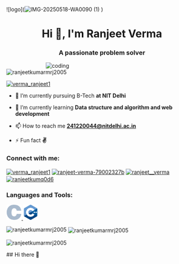 ![logo](![IMG-20250518-WA0090 (1)](https://github.com/user-attachments/assets/e6998ba6-ac02-4471-b28a-64cc34f12d23)
)
<h1 align="center">Hi 👋, I'm Ranjeet Verma</h1>
<h3 align="center">A passionate problem solver</h3>

<img align="right" alt="coding" width="400" src="https://user-images.githubusercontent.com/55389276/140866485-8fb1c876-9a8f-4d6a-98dc-08c4981eaf70.gif">

<p align="left"> <img src="https://komarev.com/ghpvc/?username=ranjeetkumarmrj2005&label=Profile%20views&color=0e75b6&style=flat" alt="ranjeetkumarmrj2005" /> </p>

<p align="left"> <a href="https://twitter.com/verma_ranjeet1" target="blank"><img src="https://img.shields.io/twitter/follow/verma_ranjeet1?logo=twitter&style=for-the-badge" alt="verma_ranjeet1" /></a> </p>

- 🔭 I’m currently pursuing B-Tech **at NIT Delhi**

- 🌱 I’m currently learning **Data structure and algorithm and web development**

- 📫 How to reach me **241220044@nitdelhi.ac.in**

- ⚡ Fun fact **✌️**

<h3 align="left">Connect with me:</h3>
<p align="left">
<a href="https://twitter.com/verma_ranjeet1" target="blank"><img align="center" src="https://raw.githubusercontent.com/rahuldkjain/github-profile-readme-generator/master/src/images/icons/Social/twitter.svg" alt="verma_ranjeet1" height="30" width="40" /></a>
<a href="https://linkedin.com/in/ranjeet-verma-79002327b" target="blank"><img align="center" src="https://raw.githubusercontent.com/rahuldkjain/github-profile-readme-generator/master/src/images/icons/Social/linked-in-alt.svg" alt="ranjeet-verma-79002327b" height="30" width="40" /></a>
<a href="https://www.leetcode.com/ranjeet__verma" target="blank"><img align="center" src="https://raw.githubusercontent.com/rahuldkjain/github-profile-readme-generator/master/src/images/icons/Social/leet-code.svg" alt="ranjeet__verma" height="30" width="40" /></a>
<a href="https://auth.geeksforgeeks.org/user/ranjeetkumq0d6" target="blank"><img align="center" src="https://raw.githubusercontent.com/rahuldkjain/github-profile-readme-generator/master/src/images/icons/Social/geeks-for-geeks.svg" alt="ranjeetkumq0d6" height="30" width="40" /></a>
</p>

<h3 align="left">Languages and Tools:</h3>
<p align="left"> <a href="https://www.cprogramming.com/" target="_blank" rel="noreferrer"> <img src="https://raw.githubusercontent.com/devicons/devicon/master/icons/c/c-original.svg" alt="c" width="40" height="40"/> </a> <a href="https://www.w3schools.com/cpp/" target="_blank" rel="noreferrer"> <img src="https://raw.githubusercontent.com/devicons/devicon/master/icons/cplusplus/cplusplus-original.svg" alt="cplusplus" width="40" height="40"/> </a> </p>

<p><img align="left" src="https://github-readme-stats.vercel.app/api/top-langs?username=ranjeetkumarmrj2005&show_icons=true&locale=en&layout=compact" alt="ranjeetkumarmrj2005" /></p>

<p>&nbsp;<img align="center" src="https://github-readme-stats.vercel.app/api?username=ranjeetkumarmrj2005&show_icons=true&locale=en" alt="ranjeetkumarmrj2005" /></p>

<p><img align="center" src="https://github-readme-streak-stats.herokuapp.com/?user=ranjeetkumarmrj2005&" alt="ranjeetkumarmrj2005" /></p>
## Hi there 👋

<!--
**ranjeetkumarmrj2005/ranjeetkumarmrj2005** is a ✨ _special_ ✨ repository because its `README.md` (this file) appears on your GitHub profile.

Here are some ideas to get you started:

- 🔭 I’m currently working on ...
- 🌱 I’m currently learning ...
- 👯 I’m looking to collaborate on ...
- 🤔 I’m looking for help with ...
- 💬 Ask me about ...
- 📫 How to reach me: ...
- 😄 Pronouns: ...
- ⚡ Fun fact: ...
-->
